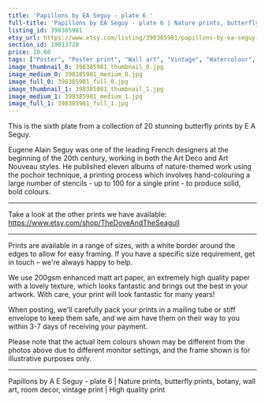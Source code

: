 ```yaml
---
title: 'Papillons by EA Seguy - plate 6 '
full-title: 'Papillons by EA Seguy - plate 6 | Nature prints, butterfly prints, botany, wall art, room decor, vintage print | High quality print'
listing_id: 398385981
etsy_url: https://www.etsy.com/listing/398385981/papillons-by-ea-seguy-plate-6-nature?utm_source=site&utm_medium=api&utm_campaign=api
section_id: 19013728
price: 10.60
tags: ["Poster", "Poster print", "Wall art", "Vintage", "Watercolour", "Nature", "Botanical art", "Wildlife", "Nature print", "Butterfly print", "Butterfly art", "Butterfly poster", "High quality print", "Papillons"]
image_thumbnail_0: 398385981_thumbnail_0.jpg
image_medium_0: 398385981_medium_0.jpg
image_full_0: 398385981_full_0.jpg
image_thumbnail_1: 398385981_thumbnail_1.jpg
image_medium_1: 398385981_medium_1.jpg
image_full_1: 398385981_full_1.jpg
---
```

This is the sixth plate from a collection of 20 stunning butterfly prints by E A Seguy.

Eugene Alain Seguy was one of the leading French designers at the beginning of the 20th century, working in both the Art Deco and Art Nouveau styles. He published eleven albums of nature-themed work using the pochoir technique, a printing process which involves hand-colouring a large number of stencils - up to 100 for a single print -  to produce solid, bold colours.

---

Take a look at the other prints we have available: https://www.etsy.com/shop/TheDoveAndTheSeagull

---

Prints are available in a range of sizes, with a white border around the edges to allow for easy framing. If you have a specific size requirement, get in touch – we&#39;re always happy to help.

We use 200gsm enhanced matt art paper, an extremely high quality paper with a lovely texture, which looks fantastic and brings out the best in your artwork. With care, your print will look fantastic for many years!

When posting, we&#39;ll carefully pack your prints in a mailing tube or stiff envelope to keep them safe, and we aim have them on their way to you within 3-7 days of receiving your payment.

Please note that the actual item colours shown may be different from the photos above due to different monitor settings, and the frame shown is for illustrative purposes only.

---

Papillons by A E Seguy - plate 6 | Nature prints, butterfly prints, botany, wall art, room decor, vintage print | High quality print
